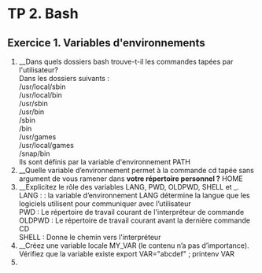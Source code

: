 # TP 2. Bash

## Exercice 1. Variables d'environnements

1. __Dans quels dossiers bash trouve-t-il les commandes tapées par l'utilisateur?   
Dans les dossiers suivants :  
/usr/local/sbin    
/usr/local/bin  
/usr/sbin  
/usr/bin  
/sbin  
/bin  
/usr/games  
/usr/local/games  
/snap/bin  
Ils sont définis par la variable d'environnement PATH  
2. __Quelle variable d’environnement permet à la commande cd tapée sans argument de vous ramener dans
__votre répertoire personnel ?__
HOME   
3. __Explicitez le rôle des variables LANG, PWD, OLDPWD, SHELL et _. 
LANG : : la variable d’environnement LANG détermine la langue que les logiciels
utilisent pour communiquer avec l’utilisateur  
PWD : Le répertoire de travail courant de l'interpréteur de commande   
OLDPWD : Le répertoire de travail courant avant la dernière commande CD    
SHELL : Donne le chemin vers l'interpréteur  
4. __Créez une variable locale MY_VAR (le contenu n’a pas d’importance). Vérifiez que la variable existe
export VAR="abcdef" ; printenv VAR
5. 

